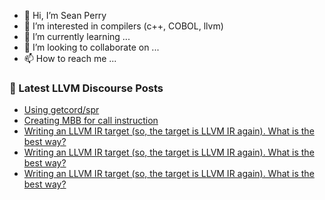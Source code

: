 - 👋 Hi, I’m Sean Perry
- 👀 I’m interested in compilers (c++, COBOL, llvm)
- 🌱 I’m currently learning ...
- 💞️ I’m looking to collaborate on ...
- 📫 How to reach me ...

<!---
s66perry/s66perry is a ✨ special ✨ repository because its `README.md` (this file) appears on your GitHub profile.
You can click the Preview link to take a look at your changes.
--->
### 📕 Latest LLVM Discourse Posts

<!-- DISCOURSE-LLVM:START -->
- [Using getcord/spr](https://discourse.llvm.org/t/using-getcord-spr/76097#post_5)
- [Creating MBB for call instruction](https://discourse.llvm.org/t/creating-mbb-for-call-instruction/76224#post_7)
- [Writing an LLVM IR target &lpar;so, the target is LLVM IR again&rpar;. What is the best way?](https://discourse.llvm.org/t/writing-an-llvm-ir-target-so-the-target-is-llvm-ir-again-what-is-the-best-way/76229#post_5)
- [Writing an LLVM IR target &lpar;so, the target is LLVM IR again&rpar;. What is the best way?](https://discourse.llvm.org/t/writing-an-llvm-ir-target-so-the-target-is-llvm-ir-again-what-is-the-best-way/76229#post_4)
- [Writing an LLVM IR target &lpar;so, the target is LLVM IR again&rpar;. What is the best way?](https://discourse.llvm.org/t/writing-an-llvm-ir-target-so-the-target-is-llvm-ir-again-what-is-the-best-way/76229#post_3)
<!-- DISCOURSE-LLVM:END -->
